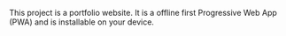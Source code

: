 This project is a portfolio website. It is a offline first Progressive Web App (PWA) and is installable on your device.